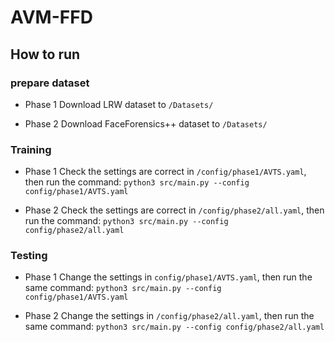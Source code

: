 # AVM-FFD

## How to run
### prepare dataset
- Phase 1
Download LRW dataset to `/Datasets/`

- Phase 2
Download FaceForensics++ dataset to `/Datasets/`

### Training
- Phase 1
Check the settings are correct in `/config/phase1/AVTS.yaml`,
then run the command:
`python3 src/main.py --config config/phase1/AVTS.yaml`

- Phase 2
Check the settings are correct in `/config/phase2/all.yaml`,
then run the command:
`python3 src/main.py --config config/phase2/all.yaml`

### Testing
- Phase 1
Change the settings in `config/phase1/AVTS.yaml`,
then run the same command:
`python3 src/main.py --config config/phase1/AVTS.yaml`

- Phase 2
Change the settings in `/config/phase2/all.yaml`,
then run the same command:
`python3 src/main.py --config config/phase2/all.yaml`